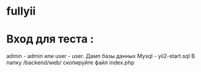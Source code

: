 # fullyii
# Вход для теста :
admin - admin или user - user.
Дамп базы данных Mysql - yii2-start.sql
В папку /backend/web/ скопируйте файл index.php

